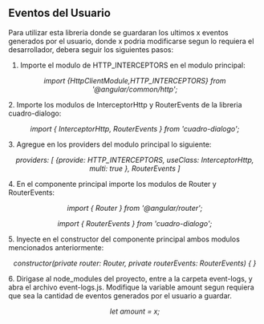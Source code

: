 ## Eventos del Usuario
Para utilizar esta libreria donde se guardaran los ultimos x eventos generados por el usuario, donde x podria modificarse segun lo requiera el desarrollador, debera seguir los siguientes pasos:

1. Importe el modulo de HTTP_INTERCEPTORS en el modulo principal:

<p align="center"><em>import {HttpClientModule,HTTP_INTERCEPTORS} from '@angular/common/http';</em></p>
2. Importe los modulos de InterceptorHttp y RouterEvents de la libreria cuadro-dialogo:

<p align="center"><em>import { InterceptorHttp, RouterEvents } from 'cuadro-dialogo';</em></p>
3. Agregue en los providers del modulo principal lo siguiente:

<p align="center"> <em>providers: [ 
    {provide: HTTP_INTERCEPTORS,
    useClass: InterceptorHttp,
    multi: true
  },
    RouterEvents
]</em></p>
4. En el componente principal importe los modulos de Router y RouterEvents:

<p align="center"><em>import { Router } from '@angular/router';</em></p>
<p align="center"><em>import { RouterEvents } from 'cuadro-dialogo';</em></p>
5. Inyecte en el constructor del componente principal ambos modulos mencionados anteriormente:

<p align="center"><em>constructor(private router: Router, private routerEvents: RouterEvents) { }</em></p>
6. Dirigase al node_modules del proyecto, entre a la carpeta event-logs, y abra el archivo event-logs.js. Modifique la variable amount segun requiera que sea la cantidad de eventos generados por el usuario a guardar.

<p align="center"><em>let amount = x;</em></p>